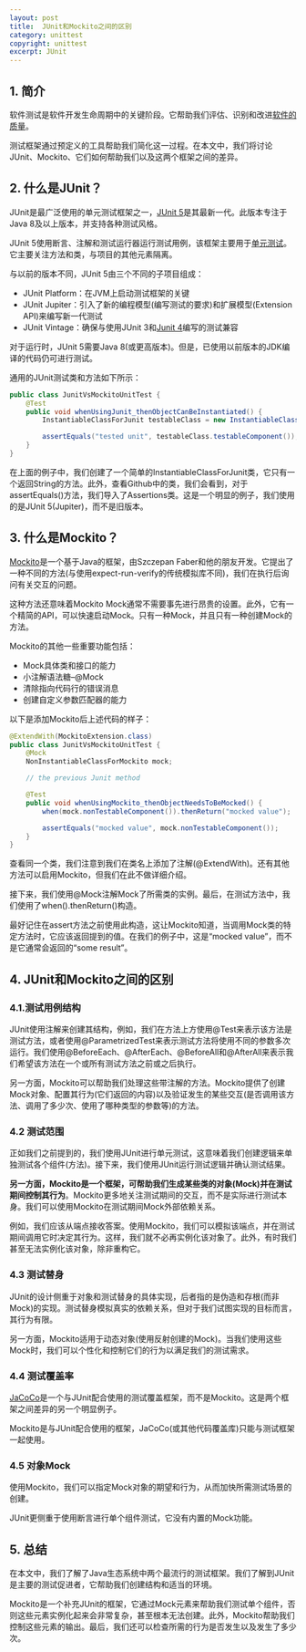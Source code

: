 ```yaml
---
layout: post
title:  JUnit和Mockito之间的区别
category: unittest
copyright: unittest
excerpt: JUnit
---
```


## 1. 简介

软件测试是软件开发生命周期中的关键阶段。它帮助我们评估、识别和改进[软件的质量](https://www.baeldung.com/cs/software-quality)。

测试框架通过预定义的工具帮助我们简化这一过程。在本文中，我们将讨论JUnit、Mockito、它们如何帮助我们以及这两个框架之间的差异。

## 2. 什么是JUnit？

JUnit是最广泛使用的单元测试框架之一，[JUnit 5](https://www.baeldung.com/junit-5)是其最新一代。此版本专注于Java 8及以上版本，并支持各种测试风格。

JUnit 5使用断言、注解和测试运行器运行测试用例，该框架主要用于[单元测试](https://www.baeldung.com/java-unit-testing-best-practices)。它主要关注方法和类，与项目的其他元素隔离。

与以前的版本不同，JUnit 5由三个不同的子项目组成：

- JUnit Platform：在JVM上启动测试框架的关键
- JUnit Jupiter：引入了新的编程模型(编写测试的要求)和扩展模型(Extension API)来编写新一代测试
- JUnit Vintage：确保与使用JUnit 3和[Junit 4](https://www.baeldung.com/junit-4-rules)编写的测试兼容

对于运行时，JUnit 5需要Java 8(或更高版本)。但是，已使用以前版本的JDK编译的代码仍可进行测试。

通用的JUnit测试类和方法如下所示：

```java
public class JunitVsMockitoUnitTest {
    @Test
    public void whenUsingJunit_thenObjectCanBeInstantiated() {
        InstantiableClassForJunit testableClass = new InstantiableClassForJunit();

        assertEquals("tested unit", testableClass.testableComponent());
    }
}
```

在上面的例子中，我们创建了一个简单的InstantiableClassForJunit类，它只有一个返回String的方法。此外，查看Github中的类，我们会看到，对于assertEquals()方法，我们导入了Assertions类。这是一个明显的例子，我们使用的是JUnit 5(Jupiter)，而不是旧版本。

## 3. 什么是Mockito？

[Mockito](https://www.baeldung.com/mockito-series)是一个基于Java的框架，由Szczepan Faber和他的朋友开发。它提出了一种不同的方法(与使用expect-run-verify的传统模拟库不同)，我们在执行后询问有关交互的问题。

这种方法还意味着Mockito Mock通常不需要事先进行昂贵的设置。此外，它有一个精简的API，可以快速启动Mock。只有一种Mock，并且只有一种创建Mock的方法。

Mockito的其他一些重要功能包括：

- Mock具体类和接口的能力
- 小注解语法糖–@Mock
- 清除指向代码行的错误消息
- 创建自定义参数匹配器的能力

以下是添加Mockito后上述代码的样子：

```java
@ExtendWith(MockitoExtension.class)
public class JunitVsMockitoUnitTest {
    @Mock 
    NonInstantiableClassForMockito mock;

    // the previous Junit method

    @Test
    public void whenUsingMockito_thenObjectNeedsToBeMocked() {
        when(mock.nonTestableComponent()).thenReturn("mocked value");

        assertEquals("mocked value", mock.nonTestableComponent());
    }
}
```

查看同一个类，我们注意到我们在类名上添加了注解(@ExtendWith)。还有其他方法可以启用Mockito，但我们在此不做详细介绍。

接下来，我们使用@Mock注解Mock了所需类的实例。最后，在测试方法中，我们使用了when().thenReturn()构造。

最好记住在assert方法之前使用此构造，这让Mockito知道，当调用Mock类的特定方法时，它应该返回提到的值。在我们的例子中，这是“mocked value”，而不是它通常会返回的“some result”。

## 4. JUnit和Mockito之间的区别

### 4.1.测试用例结构

JUnit使用注解来创建其结构，例如，我们在方法上方使用@Test来表示该方法是测试方法，或者使用@ParametrizedTest来表示测试方法将使用不同的参数多次运行。我们使用@BeforeEach、@AfterEach、@BeforeAll和@AfterAll来表示我们希望该方法在一个或所有测试方法之前或之后执行。

另一方面，Mockito可以帮助我们处理这些带注解的方法。Mockito提供了创建Mock对象、配置其行为(它们返回的内容)以及验证发生的某些交互(是否调用该方法、调用了多少次、使用了哪种类型的参数等)的方法。

### 4.2 测试范围

正如我们之前提到的，我们使用JUnit进行单元测试，这意味着我们创建逻辑来单独测试各个组件(方法)。接下来，我们使用JUnit运行测试逻辑并确认测试结果。

**另一方面，Mockito是一个框架，可帮助我们生成某些类的对象(Mock)并在测试期间控制其行为**。Mockito更多地关注测试期间的交互，而不是实际进行测试本身。我们可以使用Mockito在测试期间Mock外部依赖关系。

例如，我们应该从端点接收答案。使用Mockito，我们可以模拟该端点，并在测试期间调用它时决定其行为。这样，我们就不必再实例化该对象了。此外，有时我们甚至无法实例化该对象，除非重构它。

### 4.3 测试替身

JUnit的设计侧重于对象和测试替身的具体实现，后者指的是伪造和存根(而非Mock)的实现。测试替身模拟真实的依赖关系，但对于我们试图实现的目标而言，其行为有限。

另一方面，Mockito适用于动态对象(使用反射创建的Mock)。当我们使用这些Mock时，我们可以个性化和控制它们的行为以满足我们的测试需求。

### 4.4 测试覆盖率

[JaCoCo](https://www.baeldung.com/jacoco)是一个与JUnit配合使用的测试覆盖框架，而不是Mockito。这是两个框架之间差异的另一个明显例子。

Mockito是与JUnit配合使用的框架，JaCoCo(或其他代码覆盖库)只能与测试框架一起使用。

### 4.5 对象Mock

使用Mockito，我们可以指定Mock对象的期望和行为，从而加快所需测试场景的创建。

JUnit更侧重于使用断言进行单个组件测试，它没有内置的Mock功能。

## 5. 总结

在本文中，我们了解了Java生态系统中两个最流行的测试框架。我们了解到JUnit是主要的测试促进者，它帮助我们创建结构和适当的环境。

Mockito是一个补充JUnit的框架，它通过Mock元素来帮助我们测试单个组件，否则这些元素实例化起来会非常复杂，甚至根本无法创建。此外，Mockito帮助我们控制这些元素的输出。最后，我们还可以检查所需的行为是否发生以及发生了多少次。